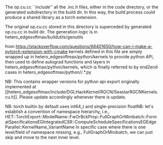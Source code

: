 The op.cu.cc ``include'' all the .inc.h files, either in the code directory, or the generated subdirectory in the build dir. 
In this way, the build process could produce a shared library as a torch extension.

The original op.cu.cc stored in this directory is superceded by generated op.cu.cc in build dir. 
The generation logic is in hetero_edgesoftmax/buildutils/genutils

from https://stackoverflow.com/questions/68401650/how-can-i-make-a-pytorch-extension-with-cmake kernels defined in this file are simply wrapped up in hetero_edgesoftmax/python/kernels to provide python API, then used to define autograd functions and layers in hetero_edgesoftmax/python/kernels, which is finally referred to by end2end cases in hetero_edgesoftmax/python/<model name>/.*.py

NB: This contains wrapper versions for python api export originally implemented at [[hetero_edgesoftmax/include/DGLHackKernel/RGCN/SeastarRGCNKernels.cu.h]]. Please update accordingly whenever there is update.

NB: torch builtin by default uses int64_t and single-precision floatNB: let's establish a convention of namespace hierarchy, i.e., HET::TorchExport::ModelName::FwOrBckProp::FullGraphOrMinibatch::FormatSpecificationsEGIntegratedCSR::ComputeScheduleSpecificationsEGEdgeParallel::KernelName_VariantName
In specific case where there is one level/field of namespace missing, e.g., FullGraphOrMinibatch, we can just skip and move to the next inner level.